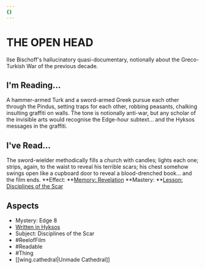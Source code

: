 ```yaml
---
{}
---
```

# THE OPEN HEAD
Ilse Bischoff's hallucinatory quasi-documentary, notionally about the Greco-Turkish War of the previous decade.
## I'm Reading...
A hammer-armed Turk and a sword-armed Greek pursue each other through the Pindus, setting traps for each other, robbing peasants, chalking insulting graffiti on walls. The tone is notionally anti-war, but any scholar of the invisible arts would recognise the Edge-hour subtext... and the Hyksos messages in the graffiti.
## I've Read...
The sword-wielder methodically fills a church with candles; lights each one; strips, again, to the waist to reveal his terrible scars; his chest somehow swings open like a cupboard door to reveal a blood-drenched book… and the film ends.
**Effect: **[Memory: Revelation](https://uadaf.theevilroot.xyz/rowenarium/element/mem.revelation)
**Mastery: **[Lesson: Disciplines of the Scar](https://uadaf.theevilroot.xyz/rowenarium/element/x.disciplinesofthescar)
## Aspects
- Mystery: Edge 8
- [Written in Hyksos](https://uadaf.theevilroot.xyz/rowenarium/element/w.hyksos)
- Subject: Disciplines of the Scar
- #ReelofFilm
- #Readable
- #Thing
- [[wing.cathedral|Unmade Cathedral]]